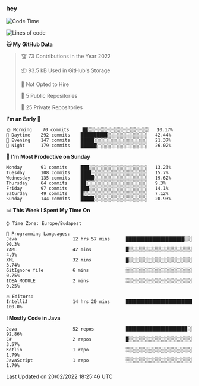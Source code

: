 ### hey

<!--START_SECTION:waka-->
![Code Time](http://img.shields.io/badge/Code%20Time-560%20hrs%2011%20mins-blue)

![Lines of code](https://img.shields.io/badge/From%20Hello%20World%20I%27ve%20Written-443%20Thousand%20lines%20of%20code-blue)

**🐱 My GitHub Data** 

> 🏆 73 Contributions in the Year 2022
 > 
> 📦 93.5 kB Used in GitHub's Storage 
 > 
> 🚫 Not Opted to Hire
 > 
> 📜 5 Public Repositories 
 > 
> 🔑 25 Private Repositories  
 > 
**I'm an Early 🐤** 

```text
🌞 Morning    70 commits     ██░░░░░░░░░░░░░░░░░░░░░░░   10.17% 
🌆 Daytime    292 commits    ██████████░░░░░░░░░░░░░░░   42.44% 
🌃 Evening    147 commits    █████░░░░░░░░░░░░░░░░░░░░   21.37% 
🌙 Night      179 commits    ██████░░░░░░░░░░░░░░░░░░░   26.02%

```
📅 **I'm Most Productive on Sunday** 

```text
Monday       91 commits     ███░░░░░░░░░░░░░░░░░░░░░░   13.23% 
Tuesday      108 commits    ████░░░░░░░░░░░░░░░░░░░░░   15.7% 
Wednesday    135 commits    █████░░░░░░░░░░░░░░░░░░░░   19.62% 
Thursday     64 commits     ██░░░░░░░░░░░░░░░░░░░░░░░   9.3% 
Friday       97 commits     ███░░░░░░░░░░░░░░░░░░░░░░   14.1% 
Saturday     49 commits     █░░░░░░░░░░░░░░░░░░░░░░░░   7.12% 
Sunday       144 commits    █████░░░░░░░░░░░░░░░░░░░░   20.93%

```


📊 **This Week I Spent My Time On** 

```text
⌚︎ Time Zone: Europe/Budapest

💬 Programming Languages: 
Java                     12 hrs 57 mins      ██████████████████████░░░   90.3% 
YAML                     42 mins             █░░░░░░░░░░░░░░░░░░░░░░░░   4.9% 
XML                      32 mins             █░░░░░░░░░░░░░░░░░░░░░░░░   3.74% 
GitIgnore file           6 mins              ░░░░░░░░░░░░░░░░░░░░░░░░░   0.75% 
IDEA_MODULE              2 mins              ░░░░░░░░░░░░░░░░░░░░░░░░░   0.25%

🔥 Editors: 
IntelliJ                 14 hrs 20 mins      █████████████████████████   100.0%

```

**I Mostly Code in Java** 

```text
Java                     52 repos            ███████████████████████░░   92.86% 
C#                       2 repos             █░░░░░░░░░░░░░░░░░░░░░░░░   3.57% 
Kotlin                   1 repo              ░░░░░░░░░░░░░░░░░░░░░░░░░   1.79% 
JavaScript               1 repo              ░░░░░░░░░░░░░░░░░░░░░░░░░   1.79%

```



 Last Updated on 20/02/2022 18:25:46 UTC
<!--END_SECTION:waka-->
